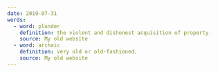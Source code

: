 ```yaml
---
date: 2019-07-31
words:
  - word: plunder
    definition: the violent and dishonest acquisition of property.
    source: My old website
  - word: archaic
    definition: very old or old-fashioned.
    source: My old website
---
```

